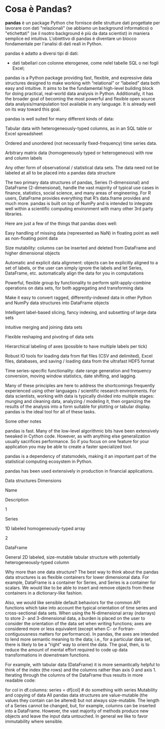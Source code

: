 # Cosa è Pandas?

**pandas** è un package Python che fornisce delle strutture dati progettate per lavorare con dati "relazionali" (se abbiamo un background informatico) o "etichettati" (se il nsotro background è più da data scientist) in maniera semplice ed intuitiva. L'obiettivo di pandas è diventare un blocco fondamentale per l'analisi di dati reali in Python.

pandas è adatto a diversi tipi di dati:

* dati tabellari con colonne eterogenee, come nelel tabelle SQL o nei fogli Excel;

pandas is a Python package providing fast, flexible, and expressive data structures designed to make working with “relational” or “labeled” data both easy and intuitive. It aims to be the fundamental high-level building block for doing practical, real-world data analysis in Python. Additionally, it has the broader goal of becoming the most powerful and flexible open source data analysis/manipulation tool available in any language. It is already well on its way toward this goal.

pandas is well suited for many different kinds of data:

Tabular data with heterogeneously-typed columns, as in an SQL table or Excel spreadsheet

Ordered and unordered (not necessarily fixed-frequency) time series data.

Arbitrary matrix data (homogeneously typed or heterogeneous) with row and column labels

Any other form of observational / statistical data sets. The data need not be labeled at all to be placed into a pandas data structure

The two primary data structures of pandas, Series (1-dimensional) and DataFrame (2-dimensional), handle the vast majority of typical use cases in finance, statistics, social science, and many areas of engineering. For R users, DataFrame provides everything that R’s data.frame provides and much more. pandas is built on top of NumPy and is intended to integrate well within a scientific computing environment with many other 3rd party libraries.

Here are just a few of the things that pandas does well:

Easy handling of missing data (represented as NaN) in floating point as well as non-floating point data

Size mutability: columns can be inserted and deleted from DataFrame and higher dimensional objects

Automatic and explicit data alignment: objects can be explicitly aligned to a set of labels, or the user can simply ignore the labels and let Series, DataFrame, etc. automatically align the data for you in computations

Powerful, flexible group by functionality to perform split-apply-combine operations on data sets, for both aggregating and transforming data

Make it easy to convert ragged, differently-indexed data in other Python and NumPy data structures into DataFrame objects

Intelligent label-based slicing, fancy indexing, and subsetting of large data sets

Intuitive merging and joining data sets

Flexible reshaping and pivoting of data sets

Hierarchical labeling of axes (possible to have multiple labels per tick)

Robust IO tools for loading data from flat files (CSV and delimited), Excel files, databases, and saving / loading data from the ultrafast HDF5 format

Time series-specific functionality: date range generation and frequency conversion, moving window statistics, date shifting, and lagging.

Many of these principles are here to address the shortcomings frequently experienced using other languages / scientific research environments. For data scientists, working with data is typically divided into multiple stages: munging and cleaning data, analyzing / modeling it, then organizing the results of the analysis into a form suitable for plotting or tabular display. pandas is the ideal tool for all of these tasks.

Some other notes

pandas is fast. Many of the low-level algorithmic bits have been extensively tweaked in Cython code. However, as with anything else generalization usually sacrifices performance. So if you focus on one feature for your application you may be able to create a faster specialized tool.

pandas is a dependency of statsmodels, making it an important part of the statistical computing ecosystem in Python.

pandas has been used extensively in production in financial applications.

Data structures
Dimensions

Name

Description

1

Series

1D labeled homogeneously-typed array

2

DataFrame

General 2D labeled, size-mutable tabular structure with potentially heterogeneously-typed column

Why more than one data structure?
The best way to think about the pandas data structures is as flexible containers for lower dimensional data. For example, DataFrame is a container for Series, and Series is a container for scalars. We would like to be able to insert and remove objects from these containers in a dictionary-like fashion.

Also, we would like sensible default behaviors for the common API functions which take into account the typical orientation of time series and cross-sectional data sets. When using the N-dimensional array (ndarrays) to store 2- and 3-dimensional data, a burden is placed on the user to consider the orientation of the data set when writing functions; axes are considered more or less equivalent (except when C- or Fortran-contiguousness matters for performance). In pandas, the axes are intended to lend more semantic meaning to the data; i.e., for a particular data set, there is likely to be a “right” way to orient the data. The goal, then, is to reduce the amount of mental effort required to code up data transformations in downstream functions.

For example, with tabular data (DataFrame) it is more semantically helpful to think of the index (the rows) and the columns rather than axis 0 and axis 1. Iterating through the columns of the DataFrame thus results in more readable code:

for col in df.columns:
    series = df[col]
    # do something with series
Mutability and copying of data
All pandas data structures are value-mutable (the values they contain can be altered) but not always size-mutable. The length of a Series cannot be changed, but, for example, columns can be inserted into a DataFrame. However, the vast majority of methods produce new objects and leave the input data untouched. In general we like to favor immutability where sensible.